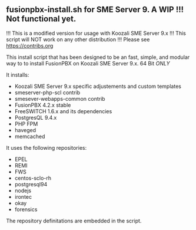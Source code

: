 fusionpbx-install.sh for SME Server 9. A WIP !!! Not functional yet.
--------------------------------------
!!! This is a modified version for usage with Koozali SME Server 9.x !!! This script will NOT work on any other distribution !!! Please see https://contribs.org

This install script that has been designed to be an fast, simple, and modular way to to install FusionPBX on Koozali SME Server 9.x. 64 Bit *ONLY*

It installs:
* Koozali SME Server 9.x specific adjustements and custom templates
* smeserver-php-scl contrib
* smesever-webapps-common contrib
* FusionPBX 4.2.x stable
* FreeSWITCH 1.6.x and its dependencies
* PostgresQL 9.4.x
* PHP FPM
* haveged
* memcached

It uses the following repositories:
* EPEL
* REMI
* FWS
* centos-sclo-rh
* postgresql94
* nodejs
* irontec
* okay
* forensics

The repository definitations are embedded in the script.


